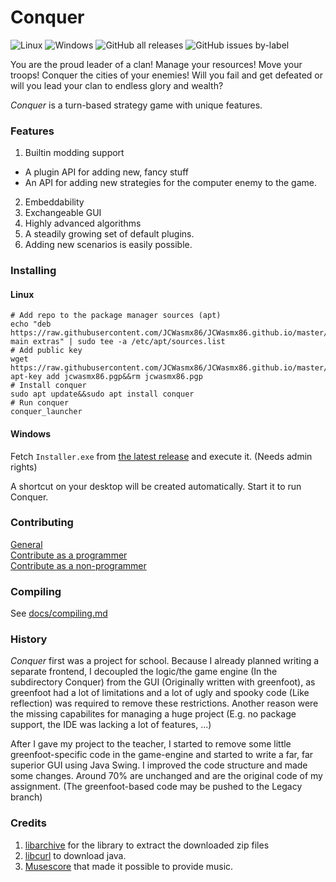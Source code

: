 # Conquer
![Linux](https://github.com/JCWasmx86/Conquer/workflows/Linux/badge.svg)
![Windows](https://github.com/JCWasmx86/Conquer/workflows/Windows/badge.svg)
![GitHub all releases](https://img.shields.io/github/downloads/JCWasmx86/Conquer/total?style=social)
![GitHub issues by-label](https://img.shields.io/github/issues-raw/JCWasmx86/Conquer/good%20first%20issue)

You are the proud leader of a clan! Manage your resources! Move your troops! Conquer the cities of your enemies!
Will you fail and get defeated or will you lead your clan to endless glory and wealth?


*Conquer* is a turn-based strategy game with unique features.

### Features

1. Builtin modding support
  - A plugin API for adding new, fancy stuff
  - An API for adding new strategies for the computer enemy to the game.
2. Embeddability
3. Exchangeable GUI
4. Highly advanced algorithms
5. A steadily growing set of default plugins.
6. Adding new scenarios is easily possible.

### Installing

#### Linux
```
# Add repo to the package manager sources (apt)
echo "deb https://raw.githubusercontent.com/JCWasmx86/JCWasmx86.github.io/master/  main extras" | sudo tee -a /etc/apt/sources.list
# Add public key
wget https://raw.githubusercontent.com/JCWasmx86/JCWasmx86.github.io/master/jcwasmx86.pgp&&sudo apt-key add jcwasmx86.pgp&&rm jcwasmx86.pgp
# Install conquer
sudo apt update&&sudo apt install conquer
# Run conquer
conquer_launcher
```
#### Windows
Fetch `Installer.exe` from [the latest release](https://github.com/JCWasmx86/Conquer/releases/latest) and execute it. (Needs admin rights)

A shortcut on your desktop will be created automatically. Start it to run Conquer.

### Contributing

[General](contributing/general.md) \
[Contribute as a programmer](contributing/code.md) \
[Contribute as a non-programmer](contributing/non-code.md)

### Compiling

See [docs/compiling.md](docs/compiling.md)

### History

*Conquer* first was a project for school. Because I already planned writing a separate frontend, I decoupled the logic/the game engine (In the subdirectory Conquer) from the GUI (Originally written with greenfoot), as
greenfoot had a lot of limitations and a lot of ugly and spooky code (Like reflection) was required to remove these restrictions.
Another reason were the missing capabilites for managing a huge project (E.g. no package support, the IDE was lacking a lot of features, ...)

After I gave my project to the teacher, I started to remove some little greenfoot-specific code in the game-engine and started to write a far, far superior GUI using Java Swing. I improved
the code structure and made some changes. Around 70% are unchanged and are the original code of my assignment. (The greenfoot-based code may be pushed to the Legacy branch)


### Credits

1. [libarchive](https://libarchive.org/) for the library to extract the downloaded zip files
2. [libcurl](https://curl.se/libcurl/) to download java.
3. [Musescore](https://musescore.org/en) that made it possible to provide music.
